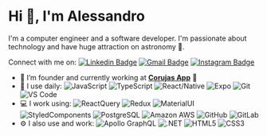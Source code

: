 # Hi 👋, I'm Alessandro

I'm a computer engineer and a software developer. I'm passionate about technology and have huge attraction on astronomy 🌌.

Connect with me on:
[![Linkedin Badge](https://img.shields.io/badge/-aleantoniolli-blue?style=plastic&logo=Linkedin&logoColor=white&link=https://www.linkedin.com/in/aleantoniolli/)](https://www.linkedin.com/in/aleantoniolli/)
[![Gmail Badge](https://img.shields.io/badge/-ale_antonioli@hotmail.com-c14438?style=plastic&logo=Gmail&logoColor=white&link=mailto:ale_antonioli@hotmail.com)](mailto:ale_antonioli@hotmail.com)
[![Instagram Badge](https://img.shields.io/badge/-aleantoniolli-purple?style=plastic&logo=instagram&logoColor=white&link=https://instagram.com/aleantoniolli/)](https://instagram.com/aleantoniolli)

  
- 🏢 I’m founder and currently working at [**Corujas App**](https://corujasapp.com/) 🦉
- 🚀 I use daily:
  ![JavaScript](https://img.shields.io/badge/-JavaScript-black?style=plastic&logo=javascript)
  ![TypeScript](https://img.shields.io/badge/-TypeScript-black?style=plastic&logo=typescript)
  ![React/Native](https://img.shields.io/badge/-React/Native-3b2e5a?style=plastic&logo=react)
  ![Expo](https://img.shields.io/badge/-Expo-336791?style=plastic&logo=expo)
  ![Git](https://img.shields.io/badge/-Git-black?style=plastic&logo=git)
  ![VS Code](https://img.shields.io/badge/-VS%20Code-007ACC?style=plastic&logo=visual-studio-code)
- 💻 I work using:
  ![ReactQuery](https://img.shields.io/badge/-React%20Query-black?style=plastic&logo=reactquery)
  ![Redux](https://img.shields.io/badge/-Redux-3b2e5a?style=plastic&logo=redux)
  ![MaterialUI](https://img.shields.io/badge/-MaterialUI-3b2e5a?style=plastic&logo=materialdesign)
  ![StyledComponents](https://img.shields.io/badge/-Styled%20Components-181717?style=plastic&logo=styledcomponents)
  ![PostgreSQL](https://img.shields.io/badge/-PostgreSQL-336791?style=plastic&logo=postgresql)
  ![Amazon AWS](https://img.shields.io/badge/Amazon%20AWS-232F3E?style=plastic&logo=amazon-aws)
  ![GitHub](https://img.shields.io/badge/-GitHub-181717?style=plastic&logo=github)
  ![GitLab](https://img.shields.io/badge/-GitLab-FCA121?style=plastic&logo=gitlab)
- ⚙️ I also use and work: ![Apollo GraphQL](https://img.shields.io/badge/Apollo%20Graphql-311C87?style=plastic&logo=apollographql)
  ![.NET](https://img.shields.io/badge/-.NET-512BD4?style=plastic&logo=dotnet)
  ![HTML5](https://img.shields.io/badge/-HTML5-E34F26?style=plastic&logo=html5&logoColor=white)
  ![CSS3](https://img.shields.io/badge/-CSS3-1572B6?style=plastic&logo=css3)
